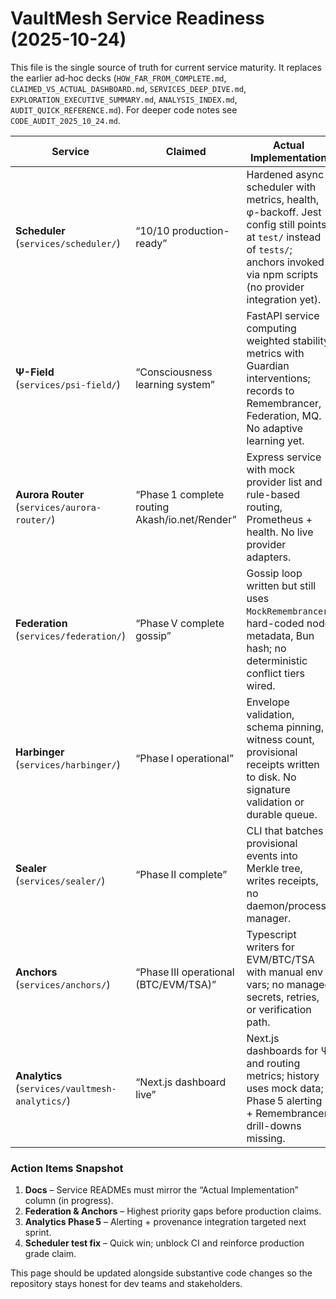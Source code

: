 # VaultMesh Service Readiness (2025-10-24)

This file is the single source of truth for current service maturity. It replaces the earlier ad‑hoc decks (`HOW_FAR_FROM_COMPLETE.md`, `CLAIMED_VS_ACTUAL_DASHBOARD.md`, `SERVICES_DEEP_DIVE.md`, `EXPLORATION_EXECUTIVE_SUMMARY.md`, `ANALYSIS_INDEX.md`, `AUDIT_QUICK_REFERENCE.md`). For deeper code notes see `CODE_AUDIT_2025_10_24.md`.

| Service | Claimed | Actual Implementation | Gaps / Next Steps | Owner Notes |
|---------|---------|-----------------------|-------------------|-------------|
| **Scheduler** (`services/scheduler/`) | “10/10 production-ready” | Hardened async scheduler with metrics, health, φ-backoff. Jest config still points at `test/` instead of `tests/`; anchors invoked via npm scripts (no provider integration yet). | Fix Jest root; integrate real anchors once Anchors service is finalized. | ✅ safe to run; mark 9/10 until tests execute automatically. |
| **Ψ-Field** (`services/psi-field/`) | “Consciousness learning system” | FastAPI service computing weighted stability metrics with Guardian interventions; records to Remembrancer, Federation, MQ. No adaptive learning yet. | Reframe docs to “anomaly/stability scoring”; add real learning loop if required. | ✅ production usable for telemetry; marketing copy was overstated. |
| **Aurora Router** (`services/aurora-router/`) | “Phase 1 complete routing Akash/io.net/Render” | Express service with mock provider list and rule-based routing, Prometheus + health. No live provider adapters. | Build provider integrations + optimizer, add fallback to hyperscalers. | ⏳ Phase 1 scaffolding only (~60 % to MVP). |
| **Federation** (`services/federation/`) | “Phase V complete gossip” | Gossip loop written but still uses `MockRemembrancer`, hard-coded node metadata, Bun hash; no deterministic conflict tiers wired. | Replace mock client with real Remembrancer CLI/API, load config from YAML, add conflict resolver & tests. | 🚧 Phase V in progress (≈50 %). |
| **Harbinger** (`services/harbinger/`) | “Phase I operational” | Envelope validation, schema pinning, witness count, provisional receipts written to disk. No signature validation or durable queue. | Implement signature/DID verification, add retry/queue + service management. | 🪪 skeleton usable in dev only. |
| **Sealer** (`services/sealer/`) | “Phase II complete” | CLI that batches provisional events into Merkle tree, writes receipts, no daemon/process manager. | Create long-running service with scheduling/retry; hook into Anchors automatically. | 🧩 functional script (≈30 % of intended service). |
| **Anchors** (`services/anchors/`) | “Phase III operational (BTC/EVM/TSA)” | Typescript writers for EVM/BTC/TSA with manual env vars; no managed secrets, retries, or verification path. | Add secret management, retry/backoff, receipt verification, production runbooks. | ⚠️ integration pending; runnable for labs only. |
| **Analytics** (`services/vaultmesh-analytics/`) | “Next.js dashboard live” | Next.js dashboards for Ψ and routing metrics; history uses mock data; Phase 5 alerting + Remembrancer drill-downs missing. | Implement Phase 5 (alert rules, Remembrancer client, realtime SSE). | ✳️ UI ready for staging; features at ~70 %. |

### Action Items Snapshot
1. **Docs** – Service READMEs must mirror the “Actual Implementation” column (in progress).
2. **Federation & Anchors** – Highest priority gaps before production claims.
3. **Analytics Phase 5** – Alerting + provenance integration targeted next sprint.
4. **Scheduler test fix** – Quick win; unblock CI and reinforce production grade claim.

This page should be updated alongside substantive code changes so the repository stays honest for dev teams and stakeholders.
